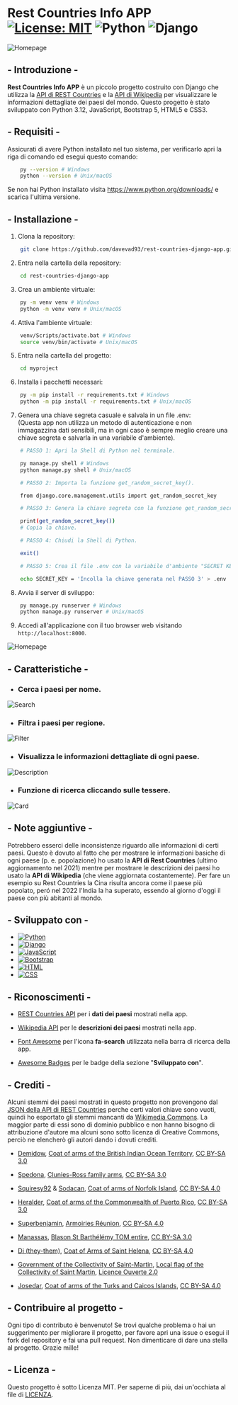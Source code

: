 # Rest Countries Info APP [![License: MIT](https://img.shields.io/badge/License-MIT-green.svg)](https://opensource.org/licenses/MIT) ![Python](https://img.shields.io/badge/python-3.12-blue.svg) ![Django](https://img.shields.io/badge/django-5.0.9-darkgreen.svg)

![Homepage](screenshots//countries.JPG)

## - Introduzione -

**Rest Countries Info APP** è un piccolo progetto costruito con Django che utilizza la [API di REST Countries](https://restcountries.com/) e la [API di Wikipedia](https://www.mediawiki.org/wiki/API:Main_page) per visualizzare le informazioni dettagliate dei paesi del mondo. Questo progetto è stato sviluppato con Python 3.12, JavaScript, Bootstrap 5, HTML5 e CSS3.

## - Requisiti -

Assicurati di avere Python installato nel tuo sistema, per verificarlo apri la riga di comando ed esegui questo comando:

```bash
    py --version # Windows
    python --version # Unix/macOS
```

Se non hai Python installato visita https://www.python.org/downloads/ e scarica l'ultima versione.

## - Installazione -

1. Clona la repository:

```bash
    git clone https://github.com/davevad93/rest-countries-django-app.git
```

2. Entra nella cartella della repository:

```bash
    cd rest-countries-django-app
```
3. Crea un ambiente virtuale:

```bash
    py -m venv venv # Windows
    python -m venv venv # Unix/macOS
```

4. Attiva l'ambiente virtuale:

```bash
    venv/Scripts/activate.bat # Windows
    source venv/bin/activate # Unix/macOS
```

5. Entra nella cartella del progetto:

```bash
    cd myproject
```

6. Installa i pacchetti necessari:

```bash
    py -m pip install -r requirements.txt # Windows
    python -m pip install -r requirements.txt # Unix/macOS
```

7. Genera una chiave segreta casuale e salvala in un file .env: <br/>
 (Questa app non utilizza un metodo di autenticazione e non immagazzina dati sensibili, ma in ogni caso è sempre meglio creare una chiave segreta e salvarla in una variabile d'ambiente).

```bash
    # PASSO 1: Apri la Shell di Python nel terminale.

    py manage.py shell # Windows
    python manage.py shell # Unix/macOS
```

```bash
    # PASSO 2: Importa la funzione get_random_secret_key().

    from django.core.management.utils import get_random_secret_key
```

```bash
    # PASSO 3: Genera la chiave segreta con la funzione get_random_secret_key().

    print(get_random_secret_key())
    # Copia la chiave.
```

```bash
    # PASSO 4: Chiudi la Shell di Python.

    exit()
```

```bash
    # PASSO 5: Crea il file .env con la variabile d'ambiente "SECRET KEY" e copia la chiave generata nel PASSO 3. 

    echo SECRET_KEY = 'Incolla la chiave generata nel PASSO 3' > .env
```

8. Avvia il server di sviluppo:

```bash
    py manage.py runserver # Windows
    python manage.py runserver # Unix/macOS
```

9. Accedi all'applicazione con il tuo browser web visitando `http://localhost:8000`.

![Homepage](screenshots//homepage.JPG)

## - Caratteristiche -

- ### Cerca i paesi per nome.

![Search](screenshots//search.gif)

- ### Filtra i paesi per regione.

![Filter](screenshots//filter.gif)

- ### Visualizza le informazioni dettagliate di ogni paese.

![Description](screenshots//description.gif)

- ### Funzione di ricerca cliccando sulle tessere.

![Card](/screenshots//card.gif)

## - Note aggiuntive -

Potrebbero esserci delle inconsistenze riguardo alle informazioni di certi paesi. Questo è dovuto al fatto che per mostrare le informazioni basiche di ogni paese (p. e. popolazione) ho usato la **API di Rest Countries** (ultimo aggiornamento nel 2021) mentre per mostrare le descrizioni dei paesi ho usato la **API di Wikipedia** (che viene aggiornata costantemente). Per fare un esempio su Rest Countries la Cina risulta ancora come il paese più popolato, peró nel 2022 l'India la ha superato, essendo al giorno d'oggi il paese con più abitanti al mondo.

## - Sviluppato con -

- [![Python](https://img.shields.io/badge/Python-14354C?style=for-the-badge&logo=python&logoColor=white)](https://www.python.org)
- [![Django](https://img.shields.io/badge/Django-092E20?style=for-the-badge&logo=django&logoColor=white)](https://www.djangoproject.com) 
- [![JavaScript](https://img.shields.io/badge/JavaScript-F7DF1E?style=for-the-badge&logo=javascript&logoColor=black)](https://www.javascript.com) 
- [![Bootstrap](https://img.shields.io/badge/Bootstrap-563D7C?style=for-the-badge&logo=bootstrap&logoColor=white)](https://getbootstrap.com) 
- [![HTML](https://img.shields.io/badge/HTML5-E34F26?style=for-the-badge&logo=html5&logoColor=white)](https://html.com) 
- [![CSS](https://img.shields.io/badge/CSS3-1572B6?style=for-the-badge&logo=css3&logoColor=white)](https://css3.com) 

## - Riconoscimenti -

- [REST Countries API](https://restcountries.com/) per i **dati dei paesi** mostrati nella app.

- [Wikipedia API](https://www.mediawiki.org/wiki/) per le **descrizioni dei paesi** mostrati nella app.

- [Font Awesome](https://fontawesome.com/) per l'icona **fa-search** utilizzata nella barra di ricerca della app.

- [Awesome Badges](https://github.com/Envoy-VC/awesome-badges) per le badge della sezione "**Sviluppato con**".

## - Crediti -

Alcuni stemmi dei paesi mostrati in questo progetto non provengono dal [JSON della API di REST Countries](https://restcountries.com/v3.1/all) perche certi valori chiave sono vuoti, quindi ho esportato gli stemmi mancanti da [Wikimedia Commons](https://commons.wikimedia.org/wiki/Main_Page). La maggior parte di essi sono di dominio pubblico e non hanno bisogno di attribuzione d'autore ma alcuni sono sotto licenza di Creative Commons, perciò ne elencherò gli autori dando i dovuti crediti.

- [Demidow](https://commons.wikimedia.org/wiki/User:Demidow), [Coat of arms of the British Indian Ocean Territory](https://commons.wikimedia.org/wiki/File:Coat_of_arms_of_the_British_Indian_Ocean_Territory.svg), [CC BY-SA 3.0](https://creativecommons.org/licenses/by-sa/3.0/legalcode)

- [Spedona](https://commons.wikimedia.org/wiki/User:Spedona), [Clunies-Ross family arms](https://commons.wikimedia.org/wiki/File:Clunies-Ross_family_arms.svg), [CC BY-SA 3.0](https://creativecommons.org/licenses/by-sa/3.0/legalcode)

- [Squiresy92](https://commons.wikimedia.org/wiki/User:Squiresy92) & [Sodacan](https://commons.wikimedia.org/wiki/User:Sodacan), [Coat of arms of Norfolk Island](https://commons.wikimedia.org/wiki/File:Coat_of_arms_of_Norfolk_Island.svg), [CC BY-SA 4.0](https://creativecommons.org/licenses/by-sa/4.0/legalcode)

- [Heralder](https://commons.wikimedia.org/wiki/User:Heralder), [Coat of arms of the Commonwealth of Puerto Rico](https://commons.wikimedia.org/wiki/File:Coat_of_arms_of_the_Commonwealth_of_Puerto_Rico.svg), [CC BY-SA 3.0](https://creativecommons.org/licenses/by-sa/3.0/legalcode)

- [Superbenjamin](https://commons.wikimedia.org/wiki/User:Superbenjamin), [Armoiries Réunion](https://commons.wikimedia.org/wiki/File:Armoiries_R%C3%A9union.svg), [CC BY-SA 4.0](https://creativecommons.org/licenses/by-sa/4.0/legalcode)

- [Manassas](https://commons.wikimedia.org/wiki/User_talk:Manassas~commonswiki), [Blason St Barthélémy TOM entire](https://commons.wikimedia.org/wiki/File:Blason_St_Barth%C3%A9l%C3%A9my_TOM_entire.svg), [CC BY-SA 3.0](https://creativecommons.org/licenses/by-sa/3.0/legalcode)

- [Di (they-them)](https://commons.wikimedia.org/wiki/User:Di_(they-them)), [Coat of Arms of Saint Helena](https://commons.wikimedia.org/wiki/File:Coat_of_Arms_of_Saint_Helena.svg), [CC BY-SA 4.0](https://creativecommons.org/licenses/by-sa/4.0/legalcode)

- [Government of the Collectivity of Saint-Martin](https://www.com-saint-martin.fr), [Local flag of the Collectivity of Saint Martin](https://commons.wikimedia.org/wiki/File:Local_flag_of_the_Collectivity_of_Saint_Martin.svg), [Licence Ouverte 2.0](https://www.etalab.gouv.fr/wp-content/uploads/2018/11/open-licence.pdf)

- [Josedar](https://commons.wikimedia.org/wiki/User:Josedar), [Coat of arms of the Turks and Caicos Islands](https://commons.wikimedia.org/wiki/File:Coat_of_arms_of_the_Turks_and_Caicos_Islands.svg), [CC BY-SA 4.0](https://creativecommons.org/licenses/by-sa/4.0/legalcode)

## - Contribuire al progetto -

Ogni tipo di contributo è benvenuto! Se trovi qualche problema o hai un suggerimento per migliorare il progetto, per favore apri una issue o esegui il fork del repository e fai una pull request. Non dimenticare di dare una stella al progetto. Grazie mille! 

## - Licenza -

Questo progetto è sotto Licenza MIT. Per saperne di più, dai un'occhiata al file di [LICENZA](LICENSE).
